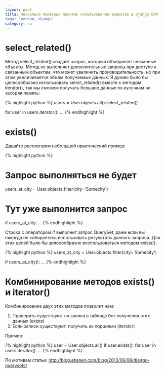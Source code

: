 ```yaml
---
layout: post
title: Несколько полезных практик использования запросов в Django ORM
tags: "python, django"
category: ru
---
```


# select_related()

Метод select_related() создает запрос, который объединяет связанные объекты. Метод не выполняет дополнительные запросы при доступе к связанным объектам, что может увеличить производительность, но при этом увеличивается объем получаемых данных. Я думаю было бы целесообразно использовать select_related() вместе с методом iterator(), так мы сможем получать большие данные по кусочкам не засоряя память:

{% highlight python %}
users = User.objects.all().select_related()

for user in users.iterator():
    ...
{% endhighlight %}

# exists()

Давайте рассмотрим небольшой практический пример:

{% highlight python %}
# Запрос выполняться не будет
users_at_city = User.objects.filter(city='Somecity')

# Тут уже выполнится запрос
if users_at_city:
    ...
{% endhighlight %}

Строка с оператором if выполнит запрос QuerySet, даже если вы никогда не собираетесь использовать результаты данного запроса. Для этих целей было бы целесообразно воспользоваться методом exists():

{% highlight python %}
users_at_city = User.objects.filter(city='Somecity')

if users_at_city():
    ...
{% endhighlight %}

# Комбинирование методов exists() и iterator()

Комбинирование двух этих методов позволит нам:

1. Проверить существуют ли записи в таблице без получения этих данных (exists)
2. Если записи существуют, получить их порциями (iterator)

Пример:

{% highlight python %}
user = User.objects.all()
if user.exists():
    for user in users.iterator():
        ...
{% endhighlight %}

По мотивам статьи: http://blog.etianen.com/blog/2013/06/08/django-querysets/

